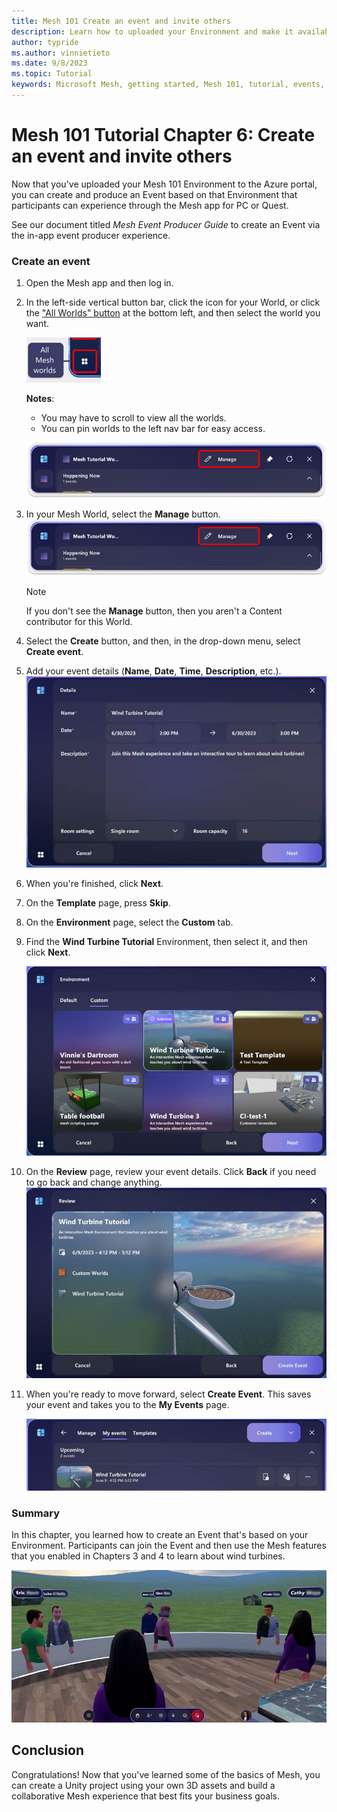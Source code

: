 ```yaml
---
title: Mesh 101 Create an event and invite others
description: Learn how to uploaded your Environment and make it available for Event.
author: typride
ms.author: vinnietieto
ms.date: 9/8/2023
ms.topic: Tutorial
keywords: Microsoft Mesh, getting started, Mesh 101, tutorial, events, experiences
---
```


# Mesh 101 Tutorial Chapter 6: Create an event and invite others

Now that you've uploaded your Mesh 101 Environment to the Azure portal, you can
create and produce an Event based on that Environment that participants
can experience through the Mesh app for PC or Quest.

See our document titled *Mesh Event Producer Guide* to create an Event
via the in-app event producer experience.

### Create an event

1. Open the Mesh app and then log in.

2. In the left-side vertical button bar, click the icon for your World,
    or click the ["All Worlds" button](#_Mesh_dashboard_overview) at the
    bottom left, and then select the world you want.

    ![A blue square with white text Description automatically generated](../../../media/sample-mesh-101/image101.png)

    **Notes**:
    - You may have to scroll to view all the worlds.
    - You can pin worlds to the left nav bar for easy access.

    ![A picture containing text, screenshot, line, font Description automatically generated](../../../media/sample-mesh-101/image103.png)
3. In your Mesh World, select the **Manage** button.
    ![A screenshot of a computer Description ](../../../media/sample-mesh-101/image103.png)

    > [!NOTE]
    > If you don't see the **Manage** button, then you aren't a Content contributor for this World.
4. Select the **Create** button, and then, in the drop-down menu,
    select **Create event**.
5. Add your event details (**Name**, **Date**, **Time**,
    **Description**, etc.).
    ![A screenshot of a computer Description automatically generated](../../../media/sample-mesh-101/image104.jpg)
6. When you're finished, click **Next**.
7. On the **Template** page, press **Skip**.
8. On the **Environment** page, select the **Custom** tab.
9. Find the **Wind Turbine Tutorial** Environment, then select it, and
    then click **Next**.

    ![A screenshot of a computer Description automatically generated](../../../media/sample-mesh-101/image105.jpg)
10. On the **Review** page, review your event details. Click **Back** if
    you need to go back and change anything.
    ![A screenshot of a computer Description automatically generated](../../../media/sample-mesh-101/image106.jpg)

11. When you're ready to move forward, select **Create Event**. This
    saves your event and takes you to the **My Events** page.

    ![A screenshot of a computer Description automatically generated](../../../media/sample-mesh-101/image107.jpg)

### Summary

In this chapter, you learned how to create an Event that's based on your
Environment. Participants can join the Event and then use the Mesh
features that you enabled in Chapters 3 and 4 to learn about wind
turbines.

![A person looking at a group of people Description automatically generated](../../../media/sample-mesh-101/image108.jpg)

## Conclusion

Congratulations! Now that you've learned some of the basics of Mesh, you
can create a Unity project using your own 3D assets and build a
collaborative Mesh experience that best fits your business goals.
